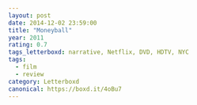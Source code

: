 ```yaml
---
layout: post 
date: 2014-12-02 23:59:00
title: "Moneyball"
year: 2011
rating: 0.7
tags_letterboxd: narrative, Netflix, DVD, HDTV, NYC
tags:
  - film
  - review
category: Letterboxd
canonical: https://boxd.it/4oBu7
---
```

